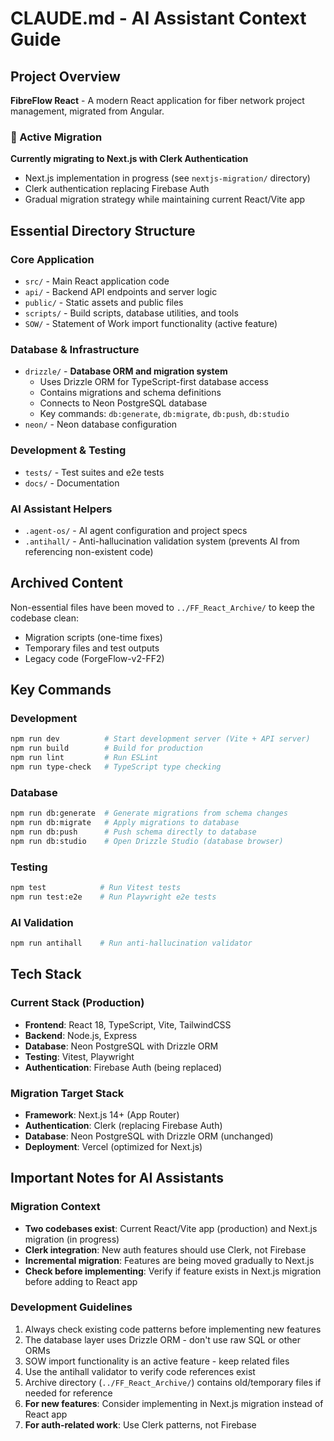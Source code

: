 # CLAUDE.md - AI Assistant Context Guide

## Project Overview
**FibreFlow React** - A modern React application for fiber network project management, migrated from Angular.

### 🚧 Active Migration
**Currently migrating to Next.js with Clerk Authentication**
- Next.js implementation in progress (see `nextjs-migration/` directory)
- Clerk authentication replacing Firebase Auth
- Gradual migration strategy while maintaining current React/Vite app

## Essential Directory Structure

### Core Application
- `src/` - Main React application code
- `api/` - Backend API endpoints and server logic
- `public/` - Static assets and public files
- `scripts/` - Build scripts, database utilities, and tools
- `SOW/` - Statement of Work import functionality (active feature)

### Database & Infrastructure
- `drizzle/` - **Database ORM and migration system**
  - Uses Drizzle ORM for TypeScript-first database access
  - Contains migrations and schema definitions
  - Connects to Neon PostgreSQL database
  - Key commands: `db:generate`, `db:migrate`, `db:push`, `db:studio`
- `neon/` - Neon database configuration

### Development & Testing
- `tests/` - Test suites and e2e tests
- `docs/` - Documentation

### AI Assistant Helpers
- `.agent-os/` - AI agent configuration and project specs
- `.antihall/` - Anti-hallucination validation system (prevents AI from referencing non-existent code)

## Archived Content
Non-essential files have been moved to `../FF_React_Archive/` to keep the codebase clean:
- Migration scripts (one-time fixes)
- Temporary files and test outputs
- Legacy code (ForgeFlow-v2-FF2)

## Key Commands

### Development
```bash
npm run dev          # Start development server (Vite + API server)
npm run build        # Build for production
npm run lint         # Run ESLint
npm run type-check   # TypeScript type checking
```

### Database
```bash
npm run db:generate  # Generate migrations from schema changes
npm run db:migrate   # Apply migrations to database
npm run db:push      # Push schema directly to database
npm run db:studio    # Open Drizzle Studio (database browser)
```

### Testing
```bash
npm test            # Run Vitest tests
npm run test:e2e    # Run Playwright e2e tests
```

### AI Validation
```bash
npm run antihall    # Run anti-hallucination validator
```

## Tech Stack

### Current Stack (Production)
- **Frontend**: React 18, TypeScript, Vite, TailwindCSS
- **Backend**: Node.js, Express
- **Database**: Neon PostgreSQL with Drizzle ORM
- **Testing**: Vitest, Playwright
- **Authentication**: Firebase Auth (being replaced)

### Migration Target Stack
- **Framework**: Next.js 14+ (App Router)
- **Authentication**: Clerk (replacing Firebase Auth)
- **Database**: Neon PostgreSQL with Drizzle ORM (unchanged)
- **Deployment**: Vercel (optimized for Next.js)

## Important Notes for AI Assistants

### Migration Context
- **Two codebases exist**: Current React/Vite app (production) and Next.js migration (in progress)
- **Clerk integration**: New auth features should use Clerk, not Firebase
- **Incremental migration**: Features are being moved gradually to Next.js
- **Check before implementing**: Verify if feature exists in Next.js migration before adding to React app

### Development Guidelines
1. Always check existing code patterns before implementing new features
2. The database layer uses Drizzle ORM - don't use raw SQL or other ORMs
3. SOW import functionality is an active feature - keep related files
4. Use the antihall validator to verify code references exist
5. Archive directory (`../FF_React_Archive/`) contains old/temporary files if needed for reference
6. **For new features**: Consider implementing in Next.js migration instead of React app
7. **For auth-related work**: Use Clerk patterns, not Firebase